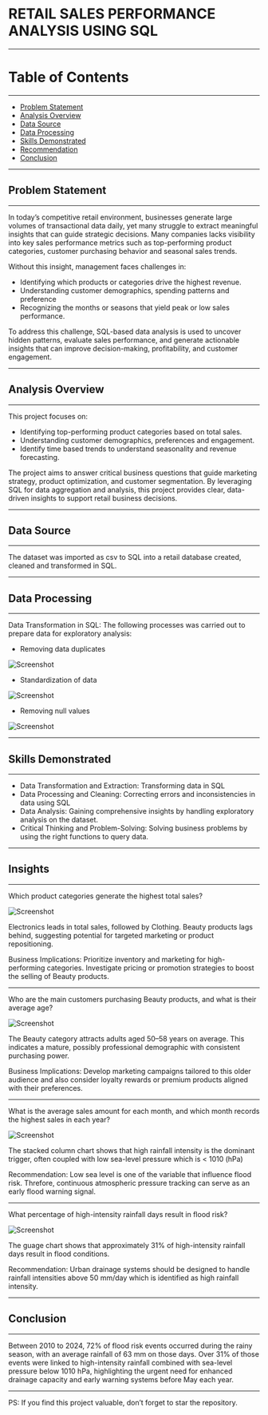 # RETAIL SALES PERFORMANCE ANALYSIS USING SQL
----
# Table of Contents
----

- [Problem Statement](#problem-statement)
- [Analysis Overview](#analysis-overview)
- [Data Source](#data-source)
- [Data Processing](#data-processing)
- [Skills Demonstrated](#skills-demonstrated)
- [Recommendation](#recommendation)
- [Conclusion](#conclusion)

----

## Problem Statement

----

In today’s competitive retail environment, businesses generate large volumes of transactional data daily, yet many struggle to extract meaningful insights that can guide strategic decisions.
Many companies lacks visibility into key sales performance metrics such as top-performing product categories, customer purchasing behavior and seasonal sales trends.

Without this insight, management faces challenges in:
- Identifying which products or categories drive the highest revenue.
- Understanding customer demographics, spending patterns and preference
- Recognizing the months or seasons that yield peak or low sales performance.
  
To address this challenge, SQL-based data analysis is used to uncover hidden patterns, evaluate sales performance, and generate actionable insights that can improve decision-making, profitability, and customer engagement.

----

## Analysis Overview

----

This project focuses on:
- Identifying top-performing product categories based on total sales.
- Understanding customer demographics, preferences and engagement.
- Identify time based trends to understand seasonality and revenue forecasting.
  
The project aims to answer critical business questions that guide marketing strategy, product optimization, and customer segmentation. By leveraging SQL for data aggregation and analysis, this project provides clear, data-driven insights to support retail business decisions.

----

## Data Source

----
The dataset was imported as csv to SQL into a retail database created, cleaned and transformed in SQL.

----

## Data Processing

----

Data Transformation in SQL: The following processes was carried out to prepare data for exploratory analysis:
  - Removing data duplicates

  ![Screenshot](/images/Screenshot%20110706.png)

  - Standardization of data

  ![Screenshot](/images/Screenshot%20111453.png)

  - Removing null values

  ![Screenshot](/images/Screenshot%20121810.png)

----

## Skills Demonstrated

----
   - Data Transformation and Extraction: Transforming data in SQL
   - Data Processing and Cleaning: Correcting errors and inconsistencies in data using SQL
   - Data Analysis: Gaining comprehensive insights by handling exploratory analysis on the dataset. 
   - Critical Thinking and Problem-Solving: Solving business problems by using the right functions to query data.

----

## Insights

----

Which product categories generate the highest total sales?

![Screenshot](/images/Screenshot%20123013.png)

Electronics leads in total sales, followed by Clothing. Beauty products lags behind, suggesting potential for targeted marketing or product repositioning.

Business Implications:
Prioritize inventory and marketing for high-performing categories. Investigate pricing or promotion strategies to boost the selling of Beauty products.

----

Who are the main customers purchasing Beauty products, and what is their average age?

![Screenshot](/images/Screenshot%20123048.png)

The Beauty category attracts adults aged 50–58 years on average. This indicates a mature, possibly professional demographic with consistent purchasing power.

Business Implications:
Develop marketing campaigns tailored to this older audience and also consider loyalty rewards or premium products aligned with their preferences.

----

What is the average sales amount for each month, and which month records the highest sales in each year?

![Screenshot](/images/Screenshot%20123217.png)


The stacked column chart shows that high rainfall intensity is the dominant trigger, often coupled with low sea-level pressure which is < 1010 (hPa)

Recommendation:
Low sea level is one of the variable that influence flood risk. Threfore,  continuous atmospheric pressure tracking can serve as an early flood warning signal. 

----

What percentage of high-intensity rainfall days result in flood risk?

![Screenshot](/images/Screenshot%20062636.png)

The guage chart shows that approximately 31% of high-intensity rainfall days result in flood conditions.

Recommendation:
Urban drainage systems should be designed to handle rainfall intensities above 50 mm/day which is identified as high rainfall intensity.

----

## Conclusion

----

Between 2010 to 2024, 72% of flood risk events occurred during the rainy season, with an average rainfall of 63 mm on those days. Over 31% of those events were linked to high-intensity rainfall combined with sea-level pressure below 1010 hPa, highlighting the urgent need for enhanced drainage capacity and early warning systems before May each year.

----

PS: If you find this project valuable, don’t forget to star the repository.

